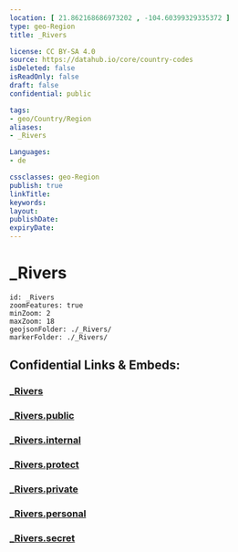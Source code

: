 ```yaml
---
location: [ 21.862168686973202 , -104.60399329335372 ] 
type: geo-Region
title: _Rivers

license: CC BY-SA 4.0
source: https://datahub.io/core/country-codes
isDeleted: false
isReadOnly: false
draft: false
confidential: public

tags:
- geo/Country/Region
aliases:
- _Rivers

Languages:
- de

cssclasses: geo-Region
publish: true
linkTitle: 
keywords: 
layout: 
publishDate: 
expiryDate: 
---
```


# _Rivers

```leaflet
id: _Rivers
zoomFeatures: true 
minZoom: 2 
maxZoom: 18
geojsonFolder: ./_Rivers/
markerFolder: ./_Rivers/
```


## Confidential Links & Embeds: 

### [_Rivers](/_Standards/Earth/Continent/America~Central/Mexico/States~Mexico/Nayarit/_Rivers.md) 

### [_Rivers.public](/_public/Earth/Continent/America~Central/Mexico/States~Mexico/Nayarit/_Rivers.public.md) 

### [_Rivers.internal](/_internal/Earth/Continent/America~Central/Mexico/States~Mexico/Nayarit/_Rivers.internal.md) 

### [_Rivers.protect](/_protect/Earth/Continent/America~Central/Mexico/States~Mexico/Nayarit/_Rivers.protect.md) 

### [_Rivers.private](/_private/Earth/Continent/America~Central/Mexico/States~Mexico/Nayarit/_Rivers.private.md) 

### [_Rivers.personal](/_personal/Earth/Continent/America~Central/Mexico/States~Mexico/Nayarit/_Rivers.personal.md) 

### [_Rivers.secret](/_secret/Earth/Continent/America~Central/Mexico/States~Mexico/Nayarit/_Rivers.secret.md)

